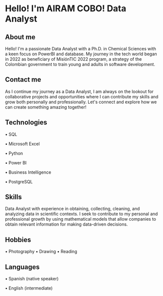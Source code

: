 # Hello! I'm AIRAM COBO! Data Analyst

## About me
Hello! I'm a passionate Data Analyst with a Ph.D. in Chemical Sciences with a keen focus on PowerBI and database. My journey in the tech world began in 2022 as beneficiary of MisiónTIC 2022 program, a strategy of the Colombian government to train young and adults in software development. 


## Contact me
As I continue my journey as a Data Analyst, I am always on the lookout for collaborative projects and opportunities where I can contribute my skills and grow both personally and professionally. Let's connect and explore how we can create something amazing together! 

## Technologies

•	SQL

•	Microsoft Excel 

•	Python

•	Power BI

•	Business Intelligence

•   PostgreSQL

## Skills
Data Analyst with experience in obtaining, collecting, cleaning, and analyzing data in scientific contexts. I seek to contribute to my personal and professional growth by using mathematical models that allow companies to obtain relevant information for making data-driven decisions.

## Hobbies
• Photography
• Drawing
• Reading

## Languages

•	Spanish (native speaker) 

•	English (intermediate)
